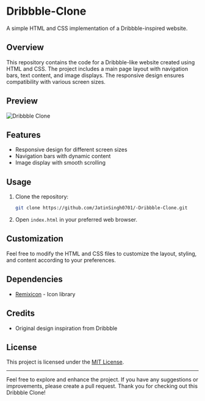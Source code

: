 # Dribbble-Clone

A simple HTML and CSS implementation of a Dribbble-inspired website.

## Overview

This repository contains the code for a Dribbble-like website created using HTML and CSS. The project includes a main page layout with navigation bars, text content, and image displays. The responsive design ensures compatibility with various screen sizes.

## Preview

![Dribbble Clone](<![Alt text](assets/design.jpg)>)

## Features

- Responsive design for different screen sizes
- Navigation bars with dynamic content
- Image display with smooth scrolling

## Usage

1. Clone the repository:

   ```bash
   git clone https://github.com/JatinSingh0701/-Dribbble-Clone.git
   ```

2. Open `index.html` in your preferred web browser.

## Customization

Feel free to modify the HTML and CSS files to customize the layout, styling, and content according to your preferences.

## Dependencies

- [Remixicon](https://remixicon.com/) - Icon library

## Credits

- Original design inspiration from Dribbble

## License

This project is licensed under the [MIT License](LICENSE).

---

Feel free to explore and enhance the project. If you have any suggestions or improvements, please create a pull request. Thank you for checking out this Dribbble Clone!
